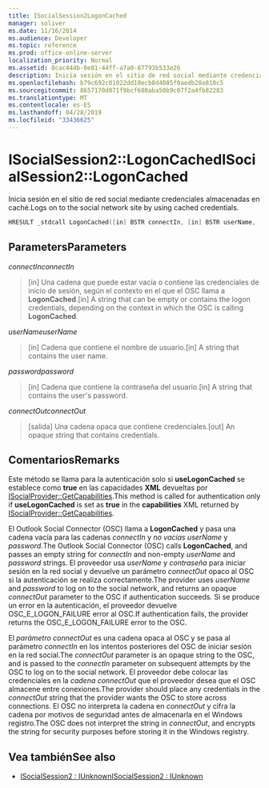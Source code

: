 ```yaml
---
title: ISocialSession2LogonCached
manager: soliver
ms.date: 11/16/2014
ms.audience: Developer
ms.topic: reference
ms.prod: office-online-server
localization_priority: Normal
ms.assetid: 8cac444b-0e81-44ff-a7a0-87793b533e26
description: Inicia sesión en el sitio de red social mediante credenciales almacenadas en caché.
ms.openlocfilehash: b79c692c01022dd10ecb8d4085f0aedb28a810c5
ms.sourcegitcommit: 8657170d071f9bcf680aba50b9c07f2a4fb82283
ms.translationtype: MT
ms.contentlocale: es-ES
ms.lasthandoff: 04/28/2019
ms.locfileid: "33436625"
---
```

# <a name="isocialsession2logoncached"></a><span data-ttu-id="89d4e-103">ISocialSession2::LogonCached</span><span class="sxs-lookup"><span data-stu-id="89d4e-103">ISocialSession2::LogonCached</span></span>

<span data-ttu-id="89d4e-104">Inicia sesión en el sitio de red social mediante credenciales almacenadas en caché.</span><span class="sxs-lookup"><span data-stu-id="89d4e-104">Logs on to the social network site by using cached credentials.</span></span>
  
```cpp
HRESULT _stdcall LogonCached([in] BSTR connectIn, [in] BSTR userName, [in] BSTR password,  [out] BSTR connectOut);
```

## <a name="parameters"></a><span data-ttu-id="89d4e-105">Parameters</span><span class="sxs-lookup"><span data-stu-id="89d4e-105">Parameters</span></span>

<span data-ttu-id="89d4e-106">_connectIn_</span><span class="sxs-lookup"><span data-stu-id="89d4e-106">_connectIn_</span></span>
  
> <span data-ttu-id="89d4e-107">[in] Una cadena que puede estar vacía o contiene las credenciales de inicio de sesión, según el contexto en el que el OSC llama a **LogonCached**.</span><span class="sxs-lookup"><span data-stu-id="89d4e-107">[in] A string that can be empty or contains the logon credentials, depending on the context in which the OSC is calling **LogonCached**.</span></span>
    
<span data-ttu-id="89d4e-108">_userName_</span><span class="sxs-lookup"><span data-stu-id="89d4e-108">_userName_</span></span>
  
> <span data-ttu-id="89d4e-109">[in] Cadena que contiene el nombre de usuario.</span><span class="sxs-lookup"><span data-stu-id="89d4e-109">[in] A string that contains the user name.</span></span>
    
<span data-ttu-id="89d4e-110">_password_</span><span class="sxs-lookup"><span data-stu-id="89d4e-110">_password_</span></span>
  
> <span data-ttu-id="89d4e-111">[in] Cadena que contiene la contraseña del usuario.</span><span class="sxs-lookup"><span data-stu-id="89d4e-111">[in] A string that contains the user's password.</span></span>
    
<span data-ttu-id="89d4e-112">_connectOut_</span><span class="sxs-lookup"><span data-stu-id="89d4e-112">_connectOut_</span></span>
  
> <span data-ttu-id="89d4e-113">[salida] Una cadena opaca que contiene credenciales.</span><span class="sxs-lookup"><span data-stu-id="89d4e-113">[out] An opaque string that contains credentials.</span></span>
    
## <a name="remarks"></a><span data-ttu-id="89d4e-114">Comentarios</span><span class="sxs-lookup"><span data-stu-id="89d4e-114">Remarks</span></span>

<span data-ttu-id="89d4e-115">Este método se llama para la autenticación solo si **useLogonCached** se establece como **true** en las capacidades **XML** devueltas por [ISocialProvider::GetCapabilities](isocialprovider-getcapabilities.md).</span><span class="sxs-lookup"><span data-stu-id="89d4e-115">This method is called for authentication only if **useLogonCached** is set as **true** in the **capabilities** XML returned by [ISocialProvider::GetCapabilities](isocialprovider-getcapabilities.md).</span></span>
  
<span data-ttu-id="89d4e-116">El Outlook Social Connector (OSC) llama a **LogonCached** y pasa una cadena vacía para las cadenas _connectIn_ y _no vacías userName_ y _password._</span><span class="sxs-lookup"><span data-stu-id="89d4e-116">The Outlook Social Connector (OSC) calls **LogonCached**, and passes an empty string for  _connectIn_ and non-empty  _userName_ and  _password_ strings.</span></span> <span data-ttu-id="89d4e-117">El proveedor usa  _userName_ y  _contraseña_ para iniciar sesión en la red social y devuelve un parámetro  _connectOut_ opaco al OSC si la autenticación se realiza correctamente.</span><span class="sxs-lookup"><span data-stu-id="89d4e-117">The provider uses  _userName_ and  _password_ to log on to the social network, and returns an opaque  _connectOut_ parameter to the OSC if authentication succeeds.</span></span> <span data-ttu-id="89d4e-118">Si se produce un error en la autenticación, el proveedor devuelve OSC_E_LOGON_FAILURE error al OSC.</span><span class="sxs-lookup"><span data-stu-id="89d4e-118">If authentication fails, the provider returns the OSC_E_LOGON_FAILURE error to the OSC.</span></span> 
  
<span data-ttu-id="89d4e-119">El  _parámetro connectOut_ es una cadena opaca al OSC y se pasa al parámetro  _connectIn_ en los intentos posteriores del OSC de iniciar sesión en la red social.</span><span class="sxs-lookup"><span data-stu-id="89d4e-119">The  _connectOut_ parameter is an opaque string to the OSC, and is passed to the  _connectIn_ parameter on subsequent attempts by the OSC to log on to the social network.</span></span> <span data-ttu-id="89d4e-120">El proveedor debe colocar las credenciales en la  _cadena connectOut_ que el proveedor desea que el OSC almacene entre conexiones.</span><span class="sxs-lookup"><span data-stu-id="89d4e-120">The provider should place any credentials in the  _connectOut_ string that the provider wants the OSC to store across connections.</span></span> <span data-ttu-id="89d4e-121">El OSC no interpreta la cadena en _connectOut_ y cifra la cadena por motivos de seguridad antes de almacenarla en el Windows registro.</span><span class="sxs-lookup"><span data-stu-id="89d4e-121">The OSC does not interpret the string in  _connectOut_, and encrypts the string for security purposes before storing it in the Windows registry.</span></span>
  
## <a name="see-also"></a><span data-ttu-id="89d4e-122">Vea también</span><span class="sxs-lookup"><span data-stu-id="89d4e-122">See also</span></span>

- [<span data-ttu-id="89d4e-123">ISocialSession2 : IUnknown</span><span class="sxs-lookup"><span data-stu-id="89d4e-123">ISocialSession2 : IUnknown</span></span>](isocialsession2iunknown.md)

